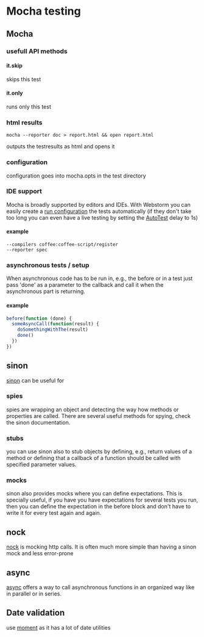 # Mocha testing

## Mocha

### usefull API methods

#### it.skip

skips this test

#### it.only

runs only this test

### html results

`mocha --reporter doc > report.html && open report.html`

outputs the testresults as html and opens it

### configuration

configuration goes into mocha.opts in the test directory

### IDE support

Mocha is broadly supported by editors and IDEs. With Webstorm you can easily create a [run configuration](https://www.jetbrains.com/help/phpstorm/2016.1/running-mocha-unit-tests.html) the tests automatically 
(if they don't take too long you can even have a live testing by setting the [AutoTest](https://www.jetbrains.com/help/webstorm/2017.1/test-runner-tab.html) delay to 1s)

#### example
```text
--compilers coffee:coffee-script/register
--reporter spec
```

### asynchronous tests / setup

When asynchronous code has to be run in, e.g., the before or in a test just pass 'done' as a parameter to the callback
and call it when the asynchronous part is returning.

#### example
```javascript
before(function (done) {
  someAsyncCall(function(result) {
    doSomethingWithThe(result)
    done()
  })
})
```

## sinon

[sinon](http://sinonjs.org/) can be useful for

### spies

spies are wrapping an object and detecting the way how methods or properties are called. There are several useful
methods for spying, check the sinon documentation.

### stubs

you can use sinon also to stub objects by defining, e.g., return values of a method or defining that a callback of a 
function should be called with specified parameter values. 

### mocks

sinon also provides mocks where you can define expectations. This is specially useful, if you have you have expectations 
for several tests you run, then you can define the expectation in the before block and don't have to write it for every 
test again and again.

## nock

[nock](https://github.com/node-nock/nock) is mocking http calls. It is often much more simple than having a sinon mock and less error-prone

## async

[async](http://caolan.github.io/async/) offers a way to call asynchronous functions in an organized way like in parallel or in series.

## Date validation

use [moment](http://momentjs.com/docs/) as it has a lot of date utilities
